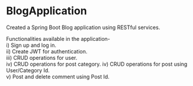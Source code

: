 # BlogApplication
Created a Spring Boot Blog application using RESTful services.

Functionalities available in the application-</br>
  i) Sign up and log in.</br>
  ii) Create JWT for authentication.</br>
  iii) CRUD operations for user.</br>
  iv) CRUD operations for post category.
  iv) CRUD operations for post using User/Category Id.</br>
  v) Post and delete comment using Post Id.

